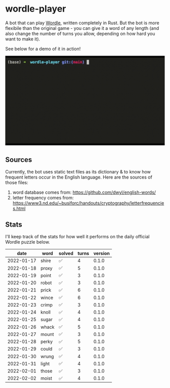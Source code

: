 # wordle-player

A bot that can play [Wordle](https://www.powerlanguage.co.uk/wordle/), written completely in Rust. But the bot is more flexibile than the original game - you can give it a word of any length (and also change the number of turns you allow, depending on how hard you want to make it).

See below for a demo of it in action!

![A demo of it in action!](images/wordle-player-demo.gif)

## Sources
Currently, the bot uses static text files as its dictionary & to know how frequent letters occur in the English language. Here are the sources of those files:
 1. word database comes from: https://github.com/dwyl/english-words/
 2. letter frequency comes from: https://www3.nd.edu/~busiforc/handouts/cryptography/letterfrequencies.html

## Stats

I'll keep track of the stats for how well it performs on the daily official Wordle puzzle below.

|    date    | word  |       solved       | turns | version |
| ---------- | ----- | ------------------ | ----- | ------- |
| 2022-01-17 | shire | :white_check_mark: |   4   |  0.1.0  |
| 2022-01-18 | proxy | :white_check_mark: |   5   |  0.1.0  |
| 2022-01-19 | point | :white_check_mark: |   3   |  0.1.0  |
| 2022-01-20 | robot | :white_check_mark: |   3   |  0.1.0  |
| 2022-01-21 | prick | :white_check_mark: |   6   |  0.1.0  |
| 2022-01-22 | wince | :white_check_mark: |   6   |  0.1.0  |
| 2022-01-23 | crimp | :white_check_mark: |   3   |  0.1.0  |
| 2022-01-24 | knoll | :white_check_mark: |   4   |  0.1.0  |
| 2022-01-25 | sugar | :white_check_mark: |   4   |  0.1.0  |
| 2022-01-26 | whack | :white_check_mark: |   5   |  0.1.0  |
| 2022-01-27 | mount | :white_check_mark: |   3   |  0.1.0  |
| 2022-01-28 | perky | :white_check_mark: |   5   |  0.1.0  |
| 2022-01-29 | could | :white_check_mark: |   3   |  0.1.0  |
| 2022-01-30 | wrung | :white_check_mark: |   4   |  0.1.0  |
| 2022-01-31 | light | :white_check_mark: |   4   |  0.1.0  |
| 2022-02-01 | those | :white_check_mark: |   3   |  0.1.0  |
| 2022-02-02 | moist | :white_check_mark: |   4   |  0.1.0  |
